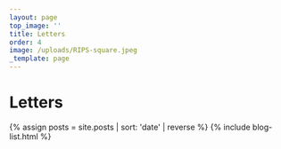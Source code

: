 ```yaml
---
layout: page
top_image: ''
title: Letters
order: 4
image: /uploads/RIPS-square.jpeg
_template: page
---
```

# Letters

{% assign posts = site.posts | sort: 'date' | reverse %}
{% include blog-list.html %}
